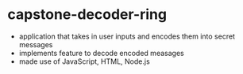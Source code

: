 # capstone-decoder-ring

- application that takes in user inputs and encodes them into secret messages
- implements feature to decode encoded measages
-  made use of JavaScript, HTML, Node.js

